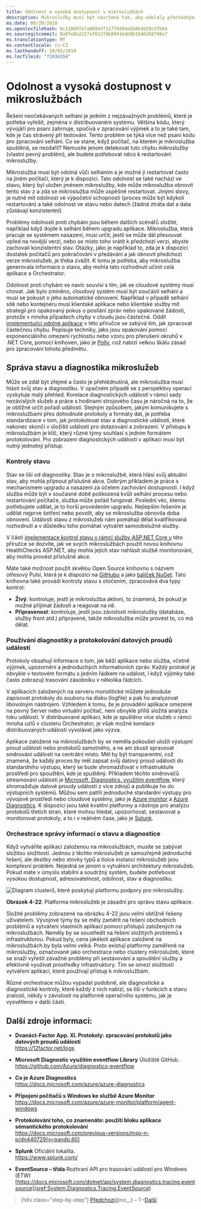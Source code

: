 ```yaml
---
title: Odolnost a vysoká dostupnost v mikroslužbách
description: Mikroslužby musí být navržené tak, aby odolaly přechodným chybám sítě a závislostem, musí být odolné, aby dosáhli vysoké dostupnosti.
ms.date: 09/20/2018
ms.openlocfilehash: 6c110b0fe7a80842f12779494e5b0bdd29c5fb64
ms.sourcegitcommit: 8a0fe8a2227af612f8b8941bdb8b19d6268748e7
ms.translationtype: MT
ms.contentlocale: cs-CZ
ms.lasthandoff: 10/03/2019
ms.locfileid: "71834354"
---
```

# <a name="resiliency-and-high-availability-in-microservices"></a>Odolnost a vysoká dostupnost v mikroslužbách

Řešení neočekávaných selhání je jedním z nejzávažných problémů, které je potřeba vyřešit, zejména v distribuovaném systému. Většina kódu, který vývojáři pro psaní zahrnuje, spočívá v zpracování výjimek a to je také tam, kde je čas strávený při testování. Tento problém se týká více než psaní kódu pro zpracování selhání. Co se stane, když počítač, na kterém je mikroslužba spuštěná, se nezdařil? Nemusíte jenom detekovat tuto chybu mikroslužby (vlastní pevný problém), ale budete potřebovat něco k restartování mikroslužby.

Mikroslužba musí být odolná vůči selháním a je možné ji restartovat často na jiném počítači, který je k dispozici. Tato odolnost se také nachází ve stavu, který byl uložen jménem mikroslužby, kde může mikroslužba obnovit tento stav z a zda se mikroslužba může úspěšně restartovat. Jinými slovy, je nutné mít odolnost ve výpočetní schopnosti (proces může být kdykoli restartován) a také odolnost ve stavu nebo datech (žádná ztráta dat a data zůstávají konzistentní).

Problémy odolnosti proti chybám jsou během dalších scénářů složité, například když dojde k selhání během upgradu aplikace. Mikroslužba, která pracuje se systémem nasazení, musí určit, jestli se může dál přesouvat vpřed na novější verzi, nebo se místo toho vrátit k předchozí verzi, abyste zachovali konzistentní stav. Otázky, jako je například to, zda je k dispozici dostatek počítačů pro pokračování v předávání a jak obnovit předchozí verze mikroslužeb, je třeba zvážit. K tomu je potřeba, aby mikroslužba generovala informace o stavu, aby mohla tato rozhodnutí učinit celá aplikace a Orchestrator.

Odolnost proti chybám se navíc souvisí s tím, jak se cloudové systémy musí chovat. Jak bylo zmíněno, cloudový systém musí být součástí selhání a musí se pokusit o jeho automatické obnovení. Například v případě selhání sítě nebo kontejneru musí klientské aplikace nebo klientské služby mít strategii pro opakovaný pokus o posílání zpráv nebo opakované žádosti, protože v mnoha případech chyby v cloudu jsou částečné. Oddíl [implementující odolné aplikace](../implement-resilient-applications/index.md) v této příručce se zabývá tím, jak zpracovat částečnou chybu. Popisuje techniky, jako jsou opakování pomocí exponenciálního omezení rychlostiu nebo vzoru pro přerušení okruhů v .NET Core, pomocí knihoven, jako je [Polly](https://github.com/App-vNext/Polly), což nabízí velkou škálu zásad pro zpracování tohoto předmětu.

## <a name="health-management-and-diagnostics-in-microservices"></a>Správa stavu a diagnostika mikroslužeb

Může se zdát být zřejmé a často je přehlédnutíná, ale mikroslužba musí hlásit svůj stav a diagnostiku. V opačném případě se z perspektivy operací vyskytuje malý přehled. Korelace diagnostických událostí v rámci sady nezávislých služeb a práce s hodinami strojového času je náročná na to, že je obtížné určit pořadí událostí. Stejným způsobem, jakým komunikujete s mikroslužbami přes dohodnuté protokoly a formáty dat, je potřeba standardizace v tom, jak protokolovat stav a diagnostické události, které nakonec skončí v úložišti událostí pro dotazování a zobrazení. V přístupu k mikroslužbám je klíč, který různé týmy souhlasí s jedním formátem protokolování. Pro zobrazení diagnostických událostí v aplikaci musí být nutný jednotný přístup.

### <a name="health-checks"></a>Kontroly stavu

Stav se liší od diagnostiky. Stav je o mikroslužbě, která hlásí svůj aktuální stav, aby mohla přijmout příslušné akce. Dobrým příkladem je práce s mechanismem upgradu a nasazení za účelem zachování dostupnosti. I když služba může být v současné době poškozená kvůli selhání procesu nebo restartování počítače, služba může pořád fungovat. Poslední věc, kterou potřebujete udělat, je to horší provedením upgradu. Nejlepším řešením je udělat nejprve šetření nebo povolit, aby se mikroslužba obnovila doba obnovení. Události stavu z mikroslužeb nám pomáhají dělat kvalifikovaná rozhodnutí a v důsledku toho pomáhat vytvářet samoobslužné služby.

V části [implementace kontrol stavu v rámci služby ASP.NET Core v](../implement-resilient-applications/monitor-app-health.md#implement-health-checks-in-aspnet-core-services) této příručce se dozvíte, jak ve svých mikroslužbách použít novou knihovnu HealthChecks ASP.NET, aby mohla jejich stav nahlásit službě monitorování, aby mohla provést příslušné akce.

Máte také možnost použít skvělou Open Source knihovnu s názvem otřesový Pulsi, která je k dispozici na [GitHubu](https://github.com/Xabaril/BeatPulse) a jako [balíček NuGet](https://www.nuget.org/packages/BeatPulse/). Tato knihovna také provádí kontroly stavu s otočením, zpracovává dva typy kontrol:

- **Živý**: kontroluje, jestli je mikroslužba aktivní, to znamená, že pokud je možné přijímat žádosti a reagovat na ně. 
- **Připravenost**: kontroluje, jestli jsou závislosti mikroslužby (databáze, služby front atd.) připravené, takže mikroslužba může provést to, co má dělat. 

### <a name="using-diagnostics-and-logs-event-streams"></a>Používání diagnostiky a protokolování datových proudů událostí

Protokoly obsahují informace o tom, jak běží aplikace nebo služba, včetně výjimek, upozornění a jednoduchých informativních zpráv. Každý protokol je obvykle v textovém formátu s jedním řádkem na událost, i když výjimky také často zobrazují trasování zásobníku v několika řádcích.

V aplikacích založených na serveru monolitické můžete jednoduše zapisovat protokoly do souboru na disku (logfile) a pak ho analyzovat libovolným nástrojem. Vzhledem k tomu, že je provádění aplikace omezené na pevný Server nebo virtuální počítač, není obvykle příliš složitá analýza toku událostí. V distribuované aplikaci, kde je spuštěno více služeb v rámci mnoha uzlů v clusteru Orchestrator, je však možné korelace distribuovaných událostí vyvolávat jako výzva.

Aplikace založené na mikroslužbách by se neměla pokoušet uložit výstupní proud událostí nebo protokolů samotného, a ne ani zkusit spravovat směrování událostí na centrální místo. Měl by být transparentní, což znamená, že každý proces by měl zapsat svůj datový proud události do standardního výstupu, který se bude shromažďovat v infrastruktuře prostředí pro spouštění, kde je spuštěný. Příkladem těchto směrovačů streamování událostí je [Microsoft. Diagnostics. využitím eventflow](https://github.com/Azure/diagnostics-eventflow), který shromažďuje datové proudy událostí z více zdrojů a publikuje ho do výstupních systémů. Můžou sem patřit jednoduché standardní výstupy pro vývojové prostředí nebo cloudové systémy, jako je [Azure monitor](https://azure.microsoft.com/services/monitor//) a [Azure Diagnostics](https://docs.microsoft.com/azure/azure-monitor/platform/diagnostics-extension-overview). K dispozici jsou také kvalitní platformy a nástroje pro analýzu protokolů třetích stran, které mohou hledat, upozorňovat, sestavovat a monitorovat protokoly, a to i v reálném čase, jako je [Splunk](https://www.splunk.com/goto/Splunk_Log_Management?ac=ga_usa_log_analysis_phrase_Mar17&_kk=logs%20analysis&gclid=CNzkzIrex9MCFYGHfgodW5YOtA).

### <a name="orchestrators-managing-health-and-diagnostics-information"></a>Orchestrace správy informací o stavu a diagnostice

Když vytváříte aplikaci založenou na mikroslužbách, musíte se zabývat složitou složitostí. Jednou z těchto mikroslužeb je samozřejmě jednoduché řešení, ale desítky nebo stovky typů a tisíce instancí mikroslužeb jsou komplexní problém. Nejedná se jenom o vytváření architektury mikroslužeb. Pokud máte v úmyslu stabilní a soudržný systém, budete potřebovat vysokou dostupnost, adresovatelnost, odolnost, stav a diagnostiku.

![Diagram clusterů, které poskytují platformu podpory pro mikroslužby.](./media/resilient-high-availability-microservices/microservice-platform.png)

**Obrázek 4-22**. Platforma mikroslužeb je zásadní pro správu stavu aplikace.

Složité problémy zobrazené na obrázku 4-22 jsou velmi obtížně řešeny uživatelem. Vývojové týmy by se měly zaměřit na řešení obchodních problémů a vytváření vlastních aplikací pomocí přístupů založených na mikroslužbách. Neměly by se soustředit na řešení složitých problémů s infrastrukturou. Pokud byly, cena jakékoli aplikace založené na mikroslužbách by byla velmi velká. Proto existují platformy zaměřené na mikroslužby, označované jako orchestrace nebo clustery mikroslužeb, které se snaží vyřešit závažné problémy při sestavování a spouštění služby a efektivně využívat prostředky infrastruktury. Tím se omezí složitosti vytváření aplikací, které používají přístup k mikroslužbám.

Různé orchestrace můžou vypadat podobně, ale diagnostické a diagnostické kontroly, které každý z nich nabízí, se liší v funkcích a stavu zralosti, někdy v závislosti na platformě operačního systému, jak je vysvětleno v další části.

## <a name="additional-resources"></a>Další zdroje informací:

- **Dvanáct-Factor App. XI. Protokoly: zpracování protokolů jako datových proudů událostí** \
  <https://12factor.net/logs>

- **Microsoft Diagnostic využitím eventflow Library** Úložiště GitHub. \
  <https://github.com/Azure/diagnostics-eventflow>

- **Co je Azure Diagnostics** \
  <https://docs.microsoft.com/azure/azure-diagnostics>

- **Připojení počítačů s Windows ke službě Azure Monitor** \
  <https://docs.microsoft.com/azure/azure-monitor/platform/agent-windows>

- **Protokolování toho, co znamenáte: použití bloku aplikace sémantického protokolování** \
  <https://docs.microsoft.com/previous-versions/msp-n-p/dn440729(v=pandp.60)>

- **Splunk** Oficiální lokalita. \
  <https://www.splunk.com/>

- **EventSource – třída** Rozhraní API pro trasování událostí pro Windows (ETW) \
  [https://docs.microsoft.com/dotnet/api/system.diagnostics.tracing.eventsource](xref:System.Diagnostics.Tracing.EventSource)

>[!div class="step-by-step"]
>[Předchozí](microservice-based-composite-ui-shape-layout.md)@no__t – 1 –[Další](scalable-available-multi-container-microservice-applications.md)
